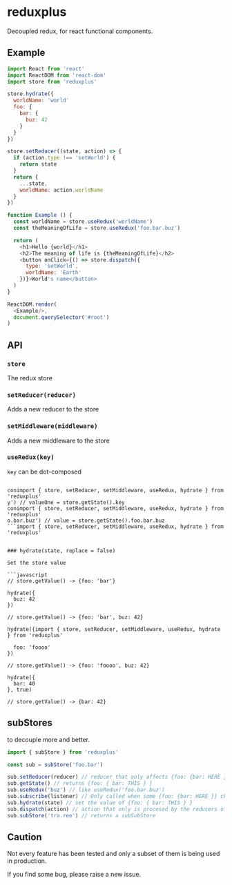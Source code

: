 # reduxplus

Decoupled redux, for react functional components.

## Example

```javascript
import React from 'react'
import ReactDOM from 'react-dom'
import store from 'reduxplus'

store.hydrate({
  worldName: 'world'
  foo: {
    bar: {
      buz: 42
    }
  }
})

store.setReducer((state, action) => {
  if (action.type !== 'setWorld') {
    return state
  }
  return {
    ...state,
    worldName: action.worldName
  }
})

function Example () {
  const worldName = store.useRedux('worldName')
  const theMeaningOfLife = store.useRedux('foo.bar.buz')

  return (
    <h1>Hello {world}</h1>
    <h2>The meaning of life is {theMeaningOfLife}</h2>
    <button onClick={() => store.dispatch({
      type: 'setWorld',
      worldName: 'Earth'
    })}>World's name</button>
  )
}

ReactDOM.render(
  <Example/>,
  document.querySelector('#root')
)
```
## API

### `store`
The redux store

### `setReducer(reducer)`
Adds a new reducer to the store

### `setMiddleware(middleware)`
Adds a new middleware to the store

### `useRedux(key)`

`key` can be dot-composed

```import { store, setReducer, setMiddleware, useRedux, hydrate } from 'reduxplus'

conimport { store, setReducer, setMiddleware, useRedux, hydrate } from 'reduxplus'
y') // valueOne = store.getState().key
conimport { store, setReducer, setMiddleware, useRedux, hydrate } from 'reduxplus'
o.bar.buz') // value = store.getState().foo.bar.buz
```import { store, setReducer, setMiddleware, useRedux, hydrate } from 'reduxplus'


### hydrate(state, replace = false)

Set the store value

```javascript
// store.getValue() -> {foo: 'bar'}

hydrate({
  buz: 42
})

// store.getValue() -> {foo: 'bar', buz: 42}

hydrate({import { store, setReducer, setMiddleware, useRedux, hydrate } from 'reduxplus'

  foo: 'foooo'
})

// store.getValue() -> {foo: 'foooo', buz: 42}

hydrate({
  bar: 40
}, true)

// store.getValue() -> {bar: 42}

```

## subStores

to decouple more and better.


```javascript
import { subStore } from 'reduxplus'

const sub = subStore('foo.bar')

sub.setReducer(reducer) // reducer that only affects {foo: {bar: HERE }}
sub.getState() // returns {foo: { bar: THIS } }
sub.useRedux('buz') // like useRedux('foo.bar.buz')
sub.subscribe(listener) // Only called when some {foo: {bar: HERE }} changes
sub.hydrate(state) // set the value of {foo: { bar: THIS } }
sub.dispatch(action) // action that only is procesed by the reducers of this sub
sub.subStore('tra.ree') // returns a subSubStore
```

## Caution

Not every feature has been tested and only a subset of them is being used in production.

If you find some bug, please raise a new issue.
